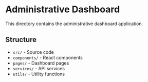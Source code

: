 # Administrative Dashboard

This directory contains the administrative dashboard application.

## Structure

- `src/` - Source code
- `components/` - React components
- `pages/` - Dashboard pages
- `services/` - API services
- `utils/` - Utility functions